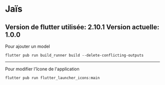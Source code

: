 # Jaïs

Version de flutter utilisée: **2.10.1**
Version actuelle: **1.0.0**
---
Pour ajouter un model

```
flutter pub run build_runner build --delete-conflicting-outputs
```

---
Pour modifier l'îcone de l'application

```
flutter pub run flutter_launcher_icons:main
```